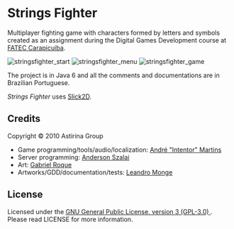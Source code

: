 # Strings Fighter

Multiplayer fighting game with characters formed by letters and symbols created as an assignment during the Digital Games Development course at [FATEC Carapicuíba](http://www.fateccarapicuiba.edu.br/).

![stringsfighter_start](https://cloud.githubusercontent.com/assets/5340818/6222744/c79ad504-b640-11e4-8246-62f402e6a7cc.jpg) ![stringsfighter_menu](https://cloud.githubusercontent.com/assets/5340818/6222746/c86e5604-b640-11e4-87b5-a93482dce401.jpg) ![stringsfighter_game](https://cloud.githubusercontent.com/assets/5340818/6222747/c98ef91c-b640-11e4-9d8d-2c1d6727f287.jpg)

The project is in Java 6 and all the comments and documentations are in Brazilian Portuguese.

*Strings Fighter* uses [Slick2D](http://slick.ninjacave.com/).

## Credits

Copyright &copy; 2010 Astirina Group

- Game programming/tools/audio/localization: [André "Intentor" Martins](http://intentor.com.br/)
- Server programming: [Anderson Szalai](https://twitter.com/askm_solucoes)
- Art: [Gabriel Roque](https://twitter.com/gamaroque)
- Artworks/GDD/documentation/tests: [Leandro Monge](https://twitter.com/mongeff)

## License

Licensed under the [GNU General Public License, version 3 (GPL-3.0)
](http://opensource.org/licenses/gpl-3.0.html). Please read LICENSE for more information.